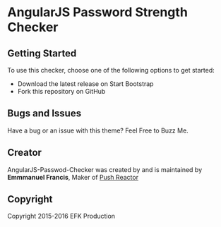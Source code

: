 # AngularJS Password Strength Checker 

## Getting Started

To use this checker, choose one of the following options to get started:
* Download the latest release on Start Bootstrap
* Fork this repository on GitHub

## Bugs and Issues

Have a bug or an issue with this theme?  Feel Free to Buzz Me.

## Creator

AngularJS-Passwod-Checker was created by and is maintained by **Emmmanuel Francis**, Maker of [Push Reactor](http://pushreactor.com/)

## Copyright

Copyright 2015-2016 EFK Production